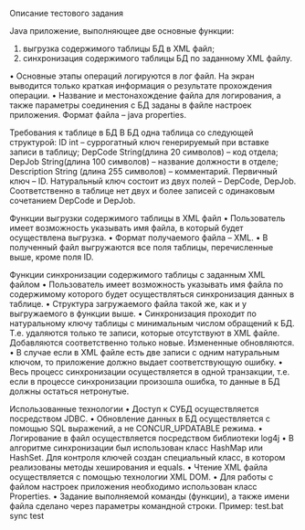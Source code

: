 Описание тестового задания

Java приложение, выполняющее две основные функции:
1) выгрузка содержимого таблицы БД в XML файл;
2) синхронизация содержимого таблицы БД по заданному XML файлу.

•	Основные этапы операций логируются в лог файл. На экран выводится только краткая информация о результате прохождения операции.
•	Название и местонахождение файла для логирования, а также параметры соединения с БД заданы в файле настроек приложения. Формат файла – java properties.

Требования к таблице в БД
В БД одна таблица со следующей структурой:
ID int  – суррогатный ключ генерируемый при вставке записи в таблицу;
DepCode String(длина 20 символов) – код отдела;
DepJob String(длина 100 символов) – название должности в отделе;
Description String (длина 255 символов) – комментарий.
Первичный ключ – ID.
Натуральный ключ состоит из двух полей – DepCode, DepJob. Соответственно в таблице нет двух и более записей с одинаковым сочетанием DepCode и DepJob.

Функции выгрузки содержимого таблицы в XML файл
•	Пользователь имеет возможность указывать имя файла, в который будет осуществлена выгрузка.
•	Формат получаемого файла – XML.
•	В полученный файл выгружаются все поля таблицы, перечисленные выше, кроме поля ID.

Функции синхронизации содержимого таблицы c заданным XML файлом 
•	Пользователь имеет возможность указывать имя файла по содержимому которого будет осуществляться синхронизация данных в таблице.
•	Структура загружаемого файла такой же, как и у выгружаемого в функции выше.
•	Синхронизация проходит по натуральному ключу таблицы с минимальным числом обращений к БД. Т.е. удаляются только те записи, которые отсутствуют в XML файле. Добавляются соответственно только новые. Измененные обновляются.
•	В случае если в XML файле есть две записи с одним натуральным ключом, то приложение должно выдает соответствующую ошибку.
•	Весь процесс синхронизации осуществляется в одной транзакции, т.е. если в процессе синхронизации произошла ошибка, то данные в БД должны остаться нетронутые.

Использованные технологии
•	Доступ к СУБД осуществляется посредством JDBC.
•	Обновление данных в БД осуществляется с помощью SQL выражений, а не CONCUR_UPDATABLE режима.
•	Логирование в файл осуществляется посредством библиотеки log4j
•	В алгоритме синхронизации был использован класс HashMap или HashSet. Для контроля ключей создан специальный класс, в котором реализованы методы хеширования и equals.
•	Чтение XML файла осуществляется с помощью технологии XML DOM.
•	Для работы с файлом настроек приложения необходимо использован класс Properties.
•	Задание выполняемой команды (функции), а также имени файла сделано через параметры командной строки. Пример: test.bat sync test